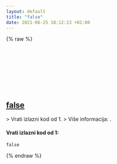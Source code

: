 ```yaml
---
layout: default
title: "false"
date: 2021-06-25 18:12:13 +02:00
---
```

{% raw %}
<h2 id="false">
  <a href="/bs/common/false.html">false</a> <a href="#false"><svg class="icon">
    <use href="/assets/images/unicode_sprite.svg#link" />
  </svg></a>
</h2>
> Vrati izlazni kod od 1.
> Više informacija: <https://www.gnu.org/software/coreutils/false>.

#### Vrati izlazni kod od 1:
```shell
false
```
{% endraw %}